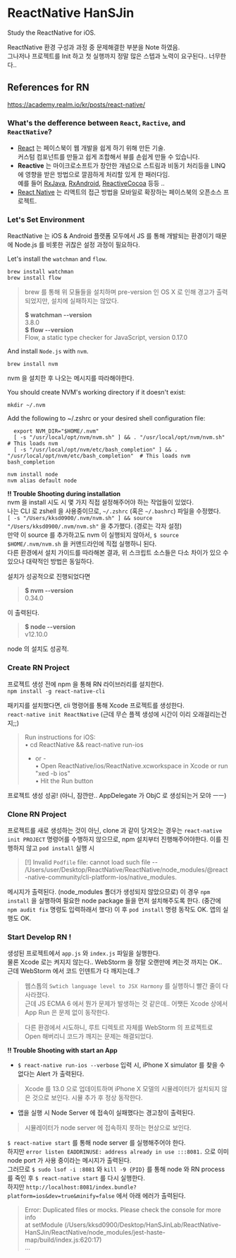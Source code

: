 # ReactNative HanSJin
Study the ReactNative for iOS.

ReactNative 환경 구성과 과정 중 문제해결한 부분을 Note 하였음. <br>
그나저나 프로젝트를 Init 하고 첫 실행까지 정말 많은 스텝과 노력이 요구된다.. 너무한다..

## References for RN
https://academy.realm.io/kr/posts/react-native/


### What's the defference between `React`, `Ractive`, and `ReactNative`?

* [React](https://facebook.github.io/react/) 는 페이스북이 웹 개발을 쉽게 하기 위해 만든 기술. <br>
커스텀 컴포넌트를 만들고 쉽게 조합해서 뷰를 손쉽게 만들 수 있습니다.
* **Reactive** 는 마이크로소프트가 창안한 개념으로 스트림과 비동기 처리등을 LINQ에 영향을 받은 방법으로 깔끔하게 처리할 있게 한 패러다임. <br>
예를 들어 [RxJava](https://github.com/ReactiveX/RxJava), [RxAndroid](https://github.com/ReactiveX/RxAndroid), [ReactiveCocoa](https://github.com/ReactiveCocoa/ReactiveCocoa) 등등 ..
* [React Native](https://facebook.github.io/react-native/) 는 리액트의 접근 방법을 모바일로 확장하는 페이스북의 오픈소스 프로젝트.


### Let's Set Environment

ReactNative 는 iOS & Android 플랫폼 모두에서 JS 를 통해 개발되는 환경이기 때문에 Node.js 를 비롯한 귀찮은 설정 과정이 필요하다.

Let's install the `watchman` and `flow`.
```
brew install watchman
brew install flow
```
> brew 를 통해 위 모듈들을 설치하며 pre-version 인 OS X 로 인해 경고가 출력되었지만, 설치에 실패하지는 않았다.
> 
> **$ watchman --version** <br> 
> 3.8.0 <br>
> **$ flow --version** <br>
> Flow, a static type checker for JavaScript, version 0.17.0

And install `Node.js` with `nvm`.
```
brew install nvm
```

nvm 을 설치한 후 나오는 메시지를 따라해야한다.

You should create NVM's working directory if it doesn't exist:
```
mkdir ~/.nvm
```

Add the following to ~/.zshrc or your desired shell
configuration file:

```
  export NVM_DIR="$HOME/.nvm"
  [ -s "/usr/local/opt/nvm/nvm.sh" ] && . "/usr/local/opt/nvm/nvm.sh"  # This loads nvm
  [ -s "/usr/local/opt/nvm/etc/bash_completion" ] && . "/usr/local/opt/nvm/etc/bash_completion"  # This loads nvm bash_completion
```

```
nvm install node
nvm alias default node
```

**!! Trouble Shooting during installation** <br>
nvm 을 install 시도 시 몇 가지 직접 설정해주어야 하는 작업들이 있었다. <br>
나는 CLI 로 zshell 을 사용중이므로, `~/.zshrc` (혹은 `~/.bashrc`) 파일을 수정했다. <br>
`[ -s "/Users/kksd0900/.nvm/nvm.sh" ] && source "/Users/kksd0900/.nvm/nvm.sh"` 을 추가했다. (경로는 각자 설정) <br>
만약 이 source 를 추가하고도 nvm 이 실행되지 않아서, `$ source $HOME/.nvm/nvm.sh` 을 커맨드라인에 직접 실행하니 된다. <br>
다른 환경에서 설치 가이드를 따라해본 결과, 위 스크립트 소스들은 다소 차이가 있으 수 있으나 대략적인 방법은 동일하다. <br>

설치가 성공적으로 진행되었다면 <br>
> **$ nvm --version** <br>
> 0.34.0

이 출력된다.

> **$ node --version** <br>
> v12.10.0

node 의 설치도 성공적.


### Create RN Project

프로젝트 생성 전에 npm 을 통해 RN 라이브러리를 설치한다. <br>
`npm install -g react-native-cli` 

패키지를 설치했다면, cli 명령어를 통해 Xcode 프로젝트를 생성한다. <br>
`react-native init ReactNative` (근데 무슨 플젝 생성에 시간이 이리 오래걸리는건지;;)

>  Run instructions for iOS: <br>
>  • cd ReactNative && react-native run-ios <br>
>    - or - <br>
>  • Open ReactNative/ios/ReactNative.xcworkspace in Xcode or run "xed -b ios" <br>
>  • Hit the Run button

프로젝트 생성 성공! (아니, 잠깐만.. AppDelegate 가 ObjC 로 생성되는거 모야 ㅡㅡ)

### Clone RN Project

프로젝트를 새로 생성하는 것이 아닌, clone 과 같이 당겨오는 경우는 `react-native init PROJECT` 명령어를 수행하지 않으므로, npm 설치부터 진행해주어야한다.
이를 진행하지 않고 `pod install` 실행 시 

> [!] Invalid `Podfile` file: cannot load such file -- /Users/user/Desktop/ReactNative/ReactNative/node_modules/@react-native-community/cli-platform-ios/native_modules.

메시지가 출력된다. (node_modules 폴더가 생성되지 않았으므로)
이 경우 `npm install` 을 실행하여 필요한 node package 들을 먼저 설치해주도록 한다. (중간에 `npm audit fix` 명령도 입력하래서 했다)
이 후 `pod install` 명령 동작도 OK. 앱의 실행도 OK.

### Start Develop RN !

생성된 프로젝트에서 `app.js` 와 `index.js` 파일을 실행한다.  <br>
물론 Xcode 로는 켜지지 않는다.. WebStorm 을 정말 오랜만에 켜는것 까지는 OK.. 근데 WebStorm 에서 코드 인덴트가 다 깨지는데..?
> 웹스톱의 `Swtich language level to JSX Harmony` 를 실행하니 빨간 줄이 다 사라졌다. <br> 
> 근데 JS ECMA 6 에서 뭔가 문제가 발생하는 것 같은데.. 어쨋든 Xcode 상에서 App Run 은 문제 없이 동작한다.

> 다른 환경에서 시도하니, 루트 디렉토르 자체를 WebStorm 의 프로젝트로 Open 해버리니 코드가 깨지는 문제는 해결되었다.

**!! Trouble Shooting with start an App** <br>

* `$ react-native run-ios --verbose` 입력 시, iPhone X simulator 를 찾을 수 없다는 Alert 가 출력된다.
> Xcode 를 13.0 으로 업데이트하며 iPhone X 모델의 시뮬레이터가 설치되지 않은 것으로 보인다. 시뮬 추가 후 정상 동작한다. 

* 앱을 실행 시 Node Server 에 접속이 실패했다는 경고창이 출력된다. 
> 시뮬레이터가 node server 에 접속하지 못하는 현상으로 보인다.  <br>

`$ react-native start` 를 통해 node server  를 실행해주어야 한다. <br>
 하지만 `error listen EADDRINUSE: address already in use :::8081.` 으로 이미 node port 가 사용 중이라는 메시지가 출력된다. <br>
그러므로 `$ sudo lsof -i :8081`  와 `kill -9 {PID}` 를 통해 node 와 RN process 를 죽인 후 `$ react-native start` 를 다시 실행한다. <br>
하지만 `http://localhost:8081/index.bundle?platform=ios&dev=true&minify=false` 에서 아래 에러가 출력된다. <br>

> Error: Duplicated files or mocks. Please check the console for more info <br>
>   at setModule (/Users/kksd0900/Desktop/HanSJinLab/ReactNative-HanSJin/ReactNative/node_modules/jest-haste-map/build/index.js:620:17) <br>
> ...


